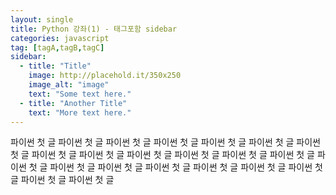 ```yaml
---
layout: single
title: Python 강좌(1) - 태그포함 sidebar
categories: javascript
tag: [tagA,tagB,tagC]
sidebar:
  - title: "Title"
    image: http://placehold.it/350x250
    image_alt: "image"
    text: "Some text here."
  - title: "Another Title"
    text: "More text here."
---
```


파이썬 첫 글
파이썬 첫 글
파이썬 첫 글
파이썬 첫 글
파이썬 첫 글
파이썬 첫 글
파이썬 첫 글
파이썬 첫 글
파이썬 첫 글
파이썬 첫 글
파이썬 첫 글
파이썬 첫 글
파이썬 첫 글
파이썬 첫 글
파이썬 첫 글
파이썬 첫 글
파이썬 첫 글
파이썬 첫 글
파이썬 첫 글
파이썬 첫 글
파이썬 첫 글
파이썬 첫 글
